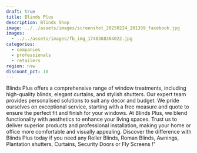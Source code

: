 ```yaml
---
draft: true
title: Blinds Plus
description: Blinds Shop
image: ../../assets/images/screenshot_20250224_201339_facebook.jpg
images:
  - ../../assets/images/fb_img_1740388364022.jpg
categories:
  - companies
  - professionals
  - retailers
region: nsw
discount_pct: 10
---
```

Blinds Plus offers a comprehensive range of window treatments, including high-quality blinds, elegant curtains, and stylish shutters. Our expert team provides personalised solutions to suit any decor and budget. We pride ourselves on exceptional service, starting with a free measure and quote to ensure the perfect fit and finish for your windows. At Blinds Plus, we blend functionality with aesthetics to enhance your living spaces. Trust us to deliver superior products and professional installation, making your home or office more comfortable and visually appealing. Discover the difference with Blinds Plus today if you need any Roller Blinds, Roman Blinds, Awnings, Plantation shutters, Curtains, Security Doors or Fly Screens !"
